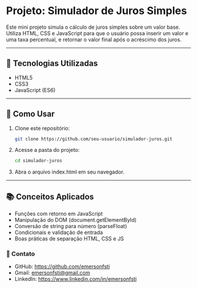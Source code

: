 # Projeto: Simulador de Juros Simples

Este mini projeto simula o cálculo de juros simples sobre um valor base. Utiliza HTML, CSS e JavaScript para que o usuário possa inserir um valor e uma taxa percentual, e retornar o valor final após o acréscimo dos juros.

---

## 🚀 Tecnologias Utilizadas

- HTML5
- CSS3
- JavaScript (ES6)

---

## 📂 Como Usar

1. Clone este repositório:
   ```bash
   git clone https://github.com/seu-usuario/simulador-juros.git

2. Acesse a pasta do projeto:
   ```bash
   cd simulador-juros
3. Abra o arquivo index.html em seu navegador.


---

## 📚 Conceitos Aplicados

- Funções com retorno em JavaScript
- Manipulação do DOM (document.getElementById)
- Conversão de string para número (parseFloat)
- Condicionais e validação de entrada
- Boas práticas de separação HTML, CSS e JS

### 👤 Contato

- GitHub: https://github.com/emersonfsti
- Gmail: emersonfsti@gmail.com
- LinkedIn: https://www.linkedin.com/in/emersonfsti